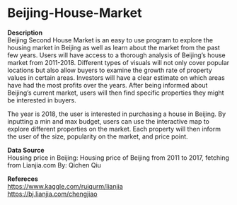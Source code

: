 # Beijing-House-Market

**Description**  
Beijing Second House Market is an easy to use program to explore the housing market in Beijing as well as learn about the market from the past few years. 
Users will have access to a thorough analysis of Beijing’s house market from 2011-2018. Different types of visuals will not only cover popular locations but also allow buyers to examine the growth rate of property values in certain areas. Investors will have a clear estimate on which areas have had the most profits over the years. After being informed about Beijing’s current market, users will then find specific properties they might be interested in buyers.

The year is 2018, the user is interested in purchasing a house in Beijing. By inputting a min and max budget, users can use the interactive map to explore different properties on the market. Each property will then inform the user of the size, popularity on the market, and price point. 

**Data Source**  
Housing price in Beijing:
Housing price of Beijing from 2011 to 2017, fetching from Lianjia.com
By: Qichen Qiu

**Refereces**   
https://www.kaggle.com/ruiqurm/lianjia  
https://bj.lianjia.com/chengjiao
